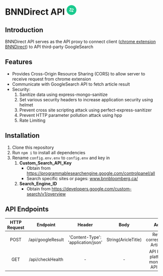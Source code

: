 # BNNDirect API ![alt text](https://github.com/weiliang8/BNNDirect/blob/master/assert/icons/icon32.png "BNNDirect")

## Introduction
BNNDirect API serves as the API proxy to connect client ([chrome extension BNNDirect](https://github.com/weiliang8/BNNDirect/)) to API third-party GoogleSearch

## Features
* Provides Cross-Origin Resource Sharing (CORS) to allow server to receive request from chrome extension
* Communicate with GoogleSearch API to fetch article result
* Security:
    1. Sanitize data using express-mongo-sanitize
    2. Set various security headers to increase application security using helmet
    3. Prevent cross site scripting attack using perfect-express-sanitizer
    4. Prevent HTTP parameter pollution attack using hpp
    5. Rate Limiting



## Installation
1. Clone this repository
2. Run ```npm i``` to install all dependencies
3. Rename ```config.env.env``` to ```config.env``` and key in
   1. **Custom_Search_API_Key**
      * Obtain from https://programmablesearchengine.google.com/controlpanel/all
      * Search specific sites or pages: www.bnnbloomberg.ca/
   3. **Search_Engine_ID**
      * Obtain from https://developers.google.com/custom-search/v1/overview

      
## API Endpoints
| HTTP Request | Endpoint | Header | Body | Action |
|:------------:|:--------:|:------:|:----:|:------:|
| POST | /api/googleResult |        'Content-Type': 'application/json'| String(AricleTitle) | Retrieve corresponding Article Url |
| GET | /api/checkHealth | - | - |  API hosting platform to monitor the API status |
